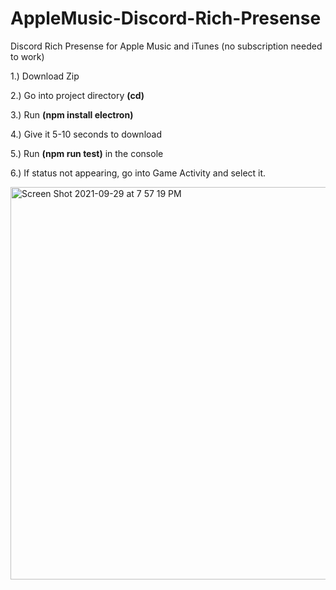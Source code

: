 # AppleMusic-Discord-Rich-Presense
Discord Rich Presense for Apple Music and iTunes (no subscription needed to work)

1.) Download Zip

2.) Go into project directory **(cd)**

3.) Run **(npm install electron)**

4.) Give it 5-10 seconds to download

5.) Run **(npm run test)** in the console

6.) If status not appearing, go into Game Activity and select it.



<img width="628" alt="Screen Shot 2021-09-29 at 7 57 19 PM" src="https://user-images.githubusercontent.com/71937946/135364229-8e4b9b76-5b30-4695-86b2-9898a3fe88fc.png">
